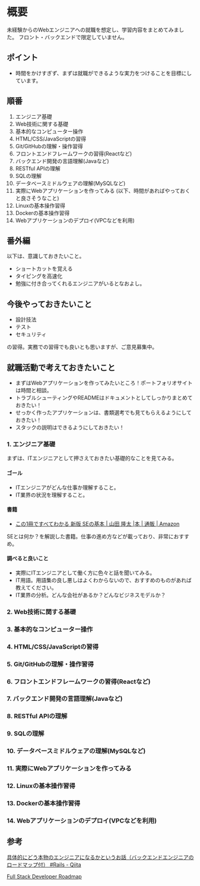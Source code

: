 # 概要

未経験からのWebエンジニアへの就職を想定し、学習内容をまとめてみました。
フロント・バックエンドで限定していません。

## ポイント

- 時間をかけすぎず、まずは就職ができるような実力をつけることを目標にしています。

## 順番

1. エンジニア基礎 
2. Web技術に関する基礎
3. 基本的なコンピューター操作
4. HTML/CSS/JavaScriptの習得
5. Git/GitHubの理解・操作習得
6. フロントエンドフレームワークの習得(Reactなど)
7. バックエンド開発の言語理解(Javaなど)
8. RESTful APIの理解
9. SQLの理解
10. データベースミドルウェアの理解(MySQLなど)
11. 実際にWebアプリケーションを作ってみる
(以下、時間があればやっておくと良さそうなこと)
12. Linuxの基本操作習得
13. Dockerの基本操作習得
14. Webアプリケーションのデプロイ(VPCなどを利用)

## 番外編

以下は、意識しておきたいこと。

- ショートカットを覚える
- タイピングを高速化
- 勉強に付き合ってくれるエンジニアがいるとなおよし。

## 今後やっておきたいこと

- 設計技法
- テスト
- セキュリティ

の習得。実務での習得でも良いとも思いますが、ご意見募集中。

## 就職活動で考えておきたいこと

- まずはWebアプリケーションを作ってみたいところ！ポートフォリオサイトは時間と相談。
- トラブルシューティングやREADMEはドキュメントとしてしっかりまとめておきたい！
- せっかく作ったアプリケーションは、書類選考でも見てもらえるようにしておきたい！
- スタックの説明はできるようにしておきたい！

### 1. エンジニア基礎

まずは、ITエンジニアとして押さえておきたい基礎的なことを見てみる。

#### ゴール

- ITエンジニアがどんな仕事か理解すること。
- IT業界の状況を理解すること。

#### 書籍

* [この1冊ですべてわかる 新版 SEの基本 \| 山田 隆太 \|本 \| 通販 \| Amazon](https://www.amazon.co.jp/%E3%81%93%E3%81%AE1%E5%86%8A%E3%81%A7%E3%81%99%E3%81%B9%E3%81%A6%E3%82%8F%E3%81%8B%E3%82%8B-%E6%96%B0%E7%89%88-SE%E3%81%AE%E5%9F%BA%E6%9C%AC-%E5%B1%B1%E7%94%B0-%E9%9A%86%E5%A4%AA/dp/4534059078)

SEとは何か？を解説した書籍。仕事の進め方などが載っており、非常におすすめ。

#### 調べると良いこと

- 実際にITエンジニアとして働く方に色々と話を聞いてみる。
- IT用語。用語集の良し悪しはよくわからないので、おすすめのものがあれば教えてください。
- IT業界の分析。どんな会社があるか？どんなビジネスモデルか？

### 2. Web技術に関する基礎
### 3. 基本的なコンピューター操作
### 4. HTML/CSS/JavaScriptの習得
### 5. Git/GitHubの理解・操作習得
### 6. フロントエンドフレームワークの習得(Reactなど)
### 7. バックエンド開発の言語理解(Javaなど)
### 8. RESTful APIの理解
### 9. SQLの理解
### 10. データベースミドルウェアの理解(MySQLなど)
### 11. 実際にWebアプリケーションを作ってみる
### 12. Linuxの基本操作習得
### 13. Dockerの基本操作習得
### 14. Webアプリケーションのデプロイ(VPCなどを利用)

## 参考

[具体的にどう本物のエンジニアになるかというお話（バックエンドエンジニアのロードマップ付） \#Rails \- Qiita](https://qiita.com/mackeee-orange/items/afbed5ec3816d4af2e58)

[Full Stack Developer Roadmap](https://roadmap.sh/full-stack)